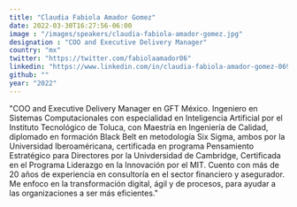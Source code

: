 ```yaml
---
title: "Claudia Fabiola Amador Gomez"
date: 2022-03-30T16:27:56-06:00
image : "/images/speakers/claudia-fabiola-amador-gomez.jpg"
designation : "COO and Executive Delivery Manager"
country: "mx"
twitter: "https://twitter.com/fabiolaamador06"
linkedin: "https://www.linkedin.com/in/claudia-fabiola-amador-gomez-0692a225/"
github: ""
year: "2022"
---
```


"COO and Executive Delivery Manager en GFT México.
Ingeniero en Sistemas Computacionales con especialidad en Inteligencia Artificial por el Instituto Tecnológico de Toluca, con Maestría en Ingeniería de Calidad, diplomado en formación Black Belt en metodología Six Sigma, ambos por la Universidad Iberoaméricana, certificada en programa Pensamiento Estratégico para Directores por la Univdersidad de Cambridge, Certificada en el Programa Liderazgo en la Innovación por el MIT.
Cuento con más de 20 años de experiencia en consultoría en el sector financiero y asegurador. Me enfoco en la transformación digital, ágil y de procesos, para ayudar a las organizaciones a ser más eficientes."
